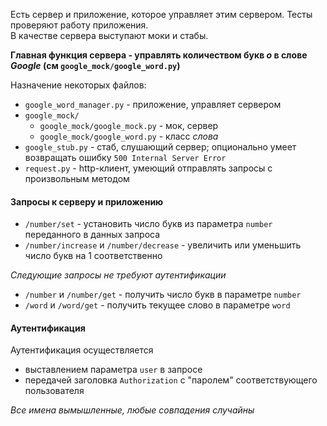Есть сервер и приложение, которое управляет этим сервером. Тесты проверяют работу приложения.  
В качестве сервера выступают моки и стабы.

**Главная функция сервера - управлять количеством букв *o* в слове *Google* (см `google_mock/google_word.py`)**

Назначение некоторых файлов:

* `google_word_manager.py` - приложение, управляет сервером
* `google_mock/`
	* `google_mock/google_mock.py` - мок, сервер
	* `google_mock/google_word.py` - класс *слова*
* `google_stub.py` - стаб, слушающий сервер; опционально умеет возвращать ошибку `500 Internal Server Error`
* `request.py` - http-клиент, умеющий отправлять запросы с произвольным методом


#### Запросы к серверу и приложению

* `/number/set` - установить число букв из параметра `number` переданного в данных запроса
* `/number/increase` и `/number/decrease` - увеличить или уменьшить число букв на 1 соответственно

*Следующие запросы не требуют аутентификации*

* `/number` и `/number/get` - получить число букв в параметре `number`
* `/word` и `/word/get` - получить текущее слово в параметре `word`

#### Аутентификация

Аутентификация осуществляется

* выставлением параметра `user` в запросе
* передачей заголовка `Authorization` с "паролем" соответствующего пользователя


*Все имена вымышленные, любые совпадения случайны*